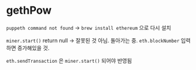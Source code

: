 # gethPow

`puppeth command not found` -> `brew install ethereum` 으로 다시 설치

`miner.start()` return null -> 잘못된 것 아님. 돌아가는 중. `eth.blockNumber` 입력하면 증가해있을 것. 

`eth.sendTransaction` 은 `miner.start()` 되어야 반영됨

